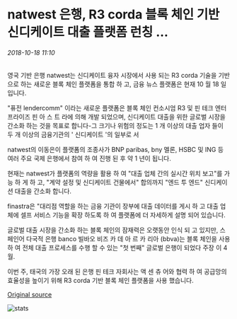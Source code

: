 # natwest 은행, R3 corda 블록 체인 기반 신디케이트 대출 플랫폼 런칭 ...

###### 2018-10-18 11:10

영국 기반 은행 natwest는 신디케이트 융자 시장에서 사용 되는 R3 corda 기술을 기반으로 하는 새로운 블록 체인 플랫폼을 통합 하 고, 금융 뉴스 플랫폼은 현재 10 월 18 일입니다.

"퓨전 lendercomm" 이라는 새로운 플랫폼은 블록 체인 컨소시엄 R3 및 핀 테크 엔터프라이즈 핀 아 스 트 라에 의해 개발 되었으며, 신디케이트 대출을 위한 글로벌 시장을 간소화 하는 것을 목표로 합니다-그 크기나 위험의 정도는 1 개 이상의 대출 업자 들이 두 개 이상의 금융기관의 ' 신디케이트 '의 일부로 서

natwest의 이동은이 플랫폼의 조종사가 BNP paribas, bny 멜론, HSBC 및 ING 등 여러 주요 국제 은행에서 참여 하 여 진행 된 후 약 1 년이 됩니다.

현재는 natwest가 플랫폼의 역량을 활용 하 여 "대출 업체 간의 실시간 위치 보고"를 가능 하 게 하 고, "계약 설정 및 신디케이트 건물에서" 합의까지 "엔드 투 엔드" 신디케이션 대출을 간소화 합니다.

finastra은 "대리점 역할을 하는 금융 기관이 장부에 대출 데이터를 게시 하 고 대출 업체에 셀프 서비스 기능을 확장 하도록 하 여 플랫폼에 더 자세하게 설명 되어 있습니다.

글로벌 대출 시장을 간소화 하는 블록 체인의 잠재력은 오랫동안 인식 되 고 있지만, 스페인어 다국적 은행 banco 빌바오 비즈 카 데 아 르 카 리아 (bbva)는 블록 체인을 사용 하 여 전체 대출 프로세스를 수행 할 수 있는 "첫 번째" 글로벌 은행이 되었다 주장 이 4 월.

이번 주, 태국의 가장 오래 된 은행 핀 테크 자회사는 액 센 츄 어와 협력 하 여 공급망의 효율성을 높이기 위해 R3 corda 기반 블록 체인 플랫폼을 사용 했습니다.

[Original source](https://cointelegraph.com/news/natwest-bank-launches-r3-corda-blockchain-based-syndicated-lending-platform)

![stats](https://c.statcounter.com/11760860/0/a89fa40b/1/ "stats")